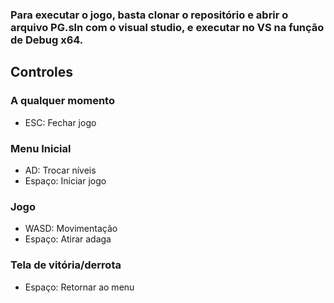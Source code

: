 ### Para executar o jogo, basta clonar o repositório e abrir o arquivo PG.sln com o visual studio, e executar no VS na função de Debug x64.

## Controles
### A qualquer momento
- ESC: Fechar jogo
### Menu Inicial
- AD: Trocar níveis 
- Espaço: Iniciar jogo
### Jogo
- WASD: Movimentação
- Espaço: Atirar adaga
### Tela de vitória/derrota
- Espaço: Retornar ao menu
